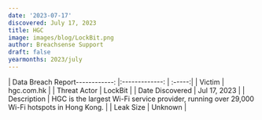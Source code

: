 ```yaml
---
date: '2023-07-17'
discovered: July 17, 2023
title: HGC
image: images/blog/LockBit.png
author: Breachsense Support
draft: false
yearmonths: 2023/july
---
```


| Data Breach Report------------:     |:-------------:    | :-----:|
| Victim      | hgc.com.hk      | 
| Threat Actor      | LockBit      | 
| Date Discovered      | Jul 17, 2023      | 
| Description      | HGC is the largest Wi-Fi service provider, running over 29,000 Wi-Fi hotspots in Hong Kong.      | 
| Leak Size      | Unknown      | 

